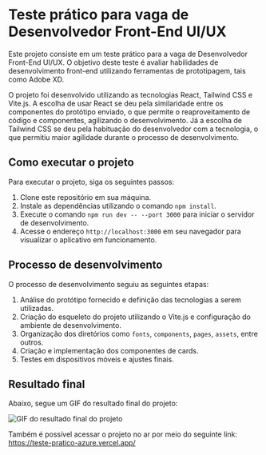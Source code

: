 # Teste prático para vaga de Desenvolvedor Front-End UI/UX

Este projeto consiste em um teste prático para a vaga de Desenvolvedor Front-End UI/UX. O objetivo deste teste é avaliar habilidades de desenvolvimento front-end utilizando ferramentas de prototipagem, tais como Adobe XD. 

O projeto foi desenvolvido utilizando as tecnologias React, Tailwind CSS e Vite.js. A escolha de usar React se deu pela similaridade entre os componentes do protótipo enviado, o que permite o reaproveitamento de código e componentes, agilizando o desenvolvimento. Já a escolha de Tailwind CSS se deu pela habituação do desenvolvedor com a tecnologia, o que permitiu maior agilidade durante o processo de desenvolvimento.

## Como executar o projeto

Para executar o projeto, siga os seguintes passos:

1. Clone este repositório em sua máquina.
2. Instale as dependências utilizando o comando `npm install`.
3. Execute o comando `npm run dev -- --port 3000` para iniciar o servidor de desenvolvimento.
4. Acesse o endereço `http://localhost:3000` em seu navegador para visualizar o aplicativo em funcionamento.

## Processo de desenvolvimento

O processo de desenvolvimento seguiu as seguintes etapas:

1. Análise do protótipo fornecido e definição das tecnologias a serem utilizadas.
2. Criação do esqueleto do projeto utilizando o Vite.js e configuração do ambiente de desenvolvimento.
3. Organização dos diretórios como `fonts`, `components`, `pages`, `assets`, entre outros.
4. Criação e implementação dos componentes de cards.
5. Testes em dispositivos móveis e ajustes finais.

## Resultado final

Abaixo, segue um GIF do resultado final do projeto:

![GIF do resultado final do projeto](src/assets/project_images/ezgif.com-video-to-gif.gif)

Também é possível acessar o projeto no ar por meio do seguinte link: https://teste-pratico-azure.vercel.app/

